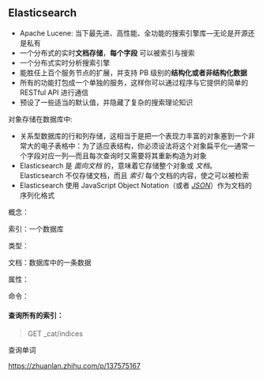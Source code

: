 ## Elasticsearch

-  Apache Lucene: 当下最先进、高性能、全功能的搜索引擎库—无论是开源还是私有
- 一个分布式的实时**文档存储**，**每个字段** 可以被索引与搜索
- 一个分布式实时分析搜索引擎
- 能胜任上百个服务节点的扩展，并支持 PB 级别的**结构化或者非结构化数据**
- 所有的功能打包成一个单独的服务，这样你可以通过程序与它提供的简单的 RESTful API 进行通信
- 预设了一些适当的默认值，并隐藏了复杂的搜索理论知识

对象存储在数据库中:

- 关系型数据库的行和列存储，这相当于是把一个表现力丰富的对象塞到一个非常大的电子表格中：为了适应表结构，你必须设法将这个对象扁平化—通常一个字段对应一列—而且每次查询时又需要将其重新构造为对象
- Elasticsearch 是 *面向文档* 的，意味着它存储整个对象或 *文档*。Elasticsearch 不仅存储文档，而且 *索引* 每个文档的内容，使之可以被检索
- Elasticsearch 使用 JavaScript Object Notation（或者 [*JSON*](http://en.wikipedia.org/wiki/Json)）作为文档的序列化格式



概念：

索引：一个数据库

类型：

文档：数据库中的一条数据

属性：

命令：



#### 查询所有的索引：

> GET _cat/indices



查询单词

https://zhuanlan.zhihu.com/p/137575167